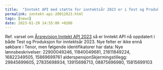 ```yaml
---
title:  "Inntekt API med støtte for inntektsår 2023 er i Test og Produksjon"
permalink: inntekt-api-20012023.html
tags: [news]
date: 2023-01-20 14:55:00 +0200
---
```

Ref. varsel om [Årsrevisjon Inntekt API 2023](2022-12-19-aarsrevisjon-inntekt.md) så er Inntekt API nå oppdatert i både Test og Produksjon for inntektsår 2023.
Nye felter er ikke ennå søkbare i Tenor, men følgende identifikatorer har data: 
Nye lønnsbeskrivelser: 22900049246, 11840049681, 21811849224, 16822349505, 15869699761
alderspensjonSkjermingstillegg: 29845699605, 27835698934, 13915698713, 08875696980, 15815699103
